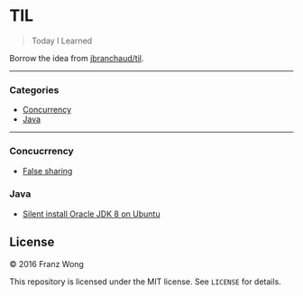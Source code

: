 # TIL

> Today I Learned

Borrow the idea from [jbranchaud/til](https://github.com/jbranchaud/til).

---

### Categories

* [Concurrency](#concurrency)
* [Java](#java)

---

### Concucrrency

- [False sharing](concurrency/false-sharing.md)

### Java

- [Silent install Oracle JDK 8 on Ubuntu](java/silent-install-oracle-jdk8-ubuntu.md)

## License

&copy; 2016 Franz Wong

This repository is licensed under the MIT license. See `LICENSE` for
details.